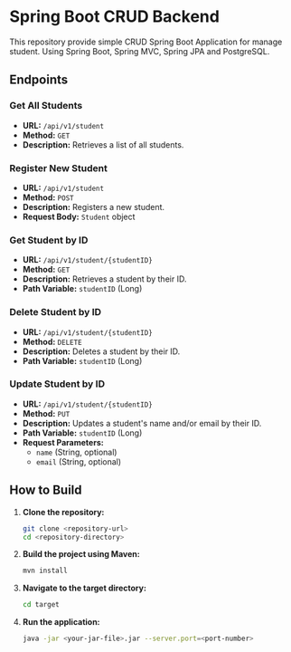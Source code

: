 # Spring Boot CRUD Backend

This repository provide simple CRUD Spring Boot Application for manage student. 
Using Spring Boot, Spring MVC, Spring JPA and PostgreSQL. 

## Endpoints

### Get All Students
- **URL:** `/api/v1/student`
- **Method:** `GET`
- **Description:** Retrieves a list of all students.

### Register New Student
- **URL:** `/api/v1/student`
- **Method:** `POST`
- **Description:** Registers a new student.
- **Request Body:** `Student` object

### Get Student by ID
- **URL:** `/api/v1/student/{studentID}`
- **Method:** `GET`
- **Description:** Retrieves a student by their ID.
- **Path Variable:** `studentID` (Long)

### Delete Student by ID
- **URL:** `/api/v1/student/{studentID}`
- **Method:** `DELETE`
- **Description:** Deletes a student by their ID.
- **Path Variable:** `studentID` (Long)

### Update Student by ID
- **URL:** `/api/v1/student/{studentID}`
- **Method:** `PUT`
- **Description:** Updates a student's name and/or email by their ID.
- **Path Variable:** `studentID` (Long)
- **Request Parameters:**
    - `name` (String, optional)
    - `email` (String, optional)

## How to Build

1. **Clone the repository:**
   ```sh
   git clone <repository-url>
   cd <repository-directory>
   ```

2. **Build the project using Maven:**
   ```sh
   mvn install
   ```

3. **Navigate to the target directory:**
   ```sh
   cd target
   ```

4. **Run the application:**
   ```sh
   java -jar <your-jar-file>.jar --server.port=<port-number>
   ```
